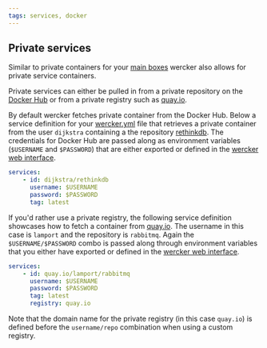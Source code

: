```yaml
---
tags: services, docker
---
```


## Private services

Similar to private containers for your
[main boxes](/docs/containers/private-containers.html) wercker also
allows for private service containers.

Private services can either be pulled in from a private repository
on the [Docker Hub](/docs/containers/dockerhub.html) or from a
private registry such as [quay.io](http://quay.io).

By default wercker fetches private container from the Docker Hub.
Below a service definition for your [wercker.yml](/docs/wercker-yml/creating-a-yml.html)
file that retrieves a private container from the user `dijkstra` containing a the repository
[rethinkdb](http://rethinkdb.org). The credentials for Docker Hub are
passed along as environment variables
(`$USERNAME` and `$PASSWORD`) that are either exported or defined in
the [wercker web interface](/learn/pipelines/03_using-env-vars.html).


```yaml
services:
    - id: dijkstra/rethinkdb
      username: $USERNAME
      password: $PASSWORD
      tag: latest
```


If you'd rather use a private registry, the following service definition
showcases how to fetch a container from [quay.io](http://quay.io).
The username in this case is `lamport` and the repository is `rabbitmq`.
Again the `$USERNAME/$PASSWORD` combo is passed along through environment variables
that you either have exported or defined in the
[wercker web interface](/learn/pipelines/03_using-env-vars.html).

```yaml
services:
    - id: quay.io/lamport/rabbitmq
      username: $USERNAME
      password: $PASSWORD
      tag: latest
      registry: quay.io
```

Note that the domain name for the private registry (in this case `quay.io`)
is defined before the `username/repo` combination when using a custom registry.